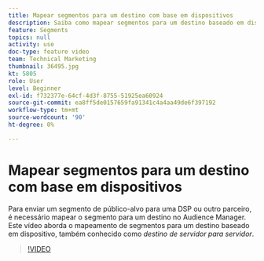 ```yaml
---
title: Mapear segmentos para um destino com base em dispositivos
description: Saiba como mapear segmentos para um destino baseado em dispositivo, também conhecido como destino _servidor para servidor_. Para enviar um segmento de público-alvo para uma DSP ou outro parceiro, é necessário mapear o segmento para um destino no Audience Manager.
feature: Segments
topics: null
activity: use
doc-type: feature video
team: Technical Marketing
thumbnail: 36495.jpg
kt: 5805
role: User
level: Beginner
exl-id: f732377e-64cf-4d3f-8755-51925ea60924
source-git-commit: ea8ff5de0157659fa91341c4a4aa49de6f397192
workflow-type: tm+mt
source-wordcount: '90'
ht-degree: 0%

---
```


# Mapear segmentos para um destino com base em dispositivos

Para enviar um segmento de público-alvo para uma DSP ou outro parceiro, é necessário mapear o segmento para um destino no Audience Manager. Este vídeo aborda o mapeamento de segmentos para um destino baseado em dispositivo, também conhecido como _destino de servidor para servidor_.

>[!VIDEO](https://video.tv.adobe.com/v/36495/?quality=12&learn=on)

